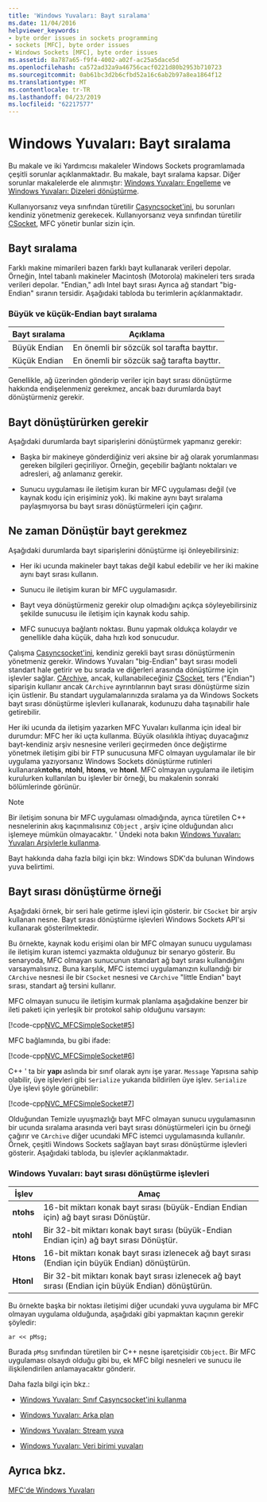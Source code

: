 ```yaml
---
title: 'Windows Yuvaları: Bayt sıralama'
ms.date: 11/04/2016
helpviewer_keywords:
- byte order issues in sockets programming
- sockets [MFC], byte order issues
- Windows Sockets [MFC], byte order issues
ms.assetid: 8a787a65-f9f4-4002-a02f-ac25a5dace5d
ms.openlocfilehash: ca572ad32a9a46756cacf0221d80b2953b710723
ms.sourcegitcommit: 0ab61bc3d2b6cfbd52a16c6ab2b97a8ea1864f12
ms.translationtype: MT
ms.contentlocale: tr-TR
ms.lasthandoff: 04/23/2019
ms.locfileid: "62217577"
---
```

# <a name="windows-sockets-byte-ordering"></a>Windows Yuvaları: Bayt sıralama

Bu makale ve iki Yardımcısı makaleler Windows Sockets programlamada çeşitli sorunlar açıklanmaktadır. Bu makale, bayt sıralama kapsar. Diğer sorunlar makalelerde ele alınmıştır: [Windows Yuvaları: Engelleme](../mfc/windows-sockets-blocking.md) ve [Windows Yuvaları: Dizeleri dönüştürme](../mfc/windows-sockets-converting-strings.md).

Kullanıyorsanız veya sınıfından türetilir [Casyncsocket'ini](../mfc/reference/casyncsocket-class.md), bu sorunları kendiniz yönetmeniz gerekecek. Kullanıyorsanız veya sınıfından türetilir [CSocket](../mfc/reference/csocket-class.md), MFC yönetir bunlar sizin için.

## <a name="byte-ordering"></a>Bayt sıralama

Farklı makine mimarileri bazen farklı bayt kullanarak verileri depolar. Örneğin, Intel tabanlı makineler Macintosh (Motorola) makineleri ters sırada verileri depolar. "Endian," adlı Intel bayt sırası Ayrıca ağ standart "big-Endian" sıranın tersidir. Aşağıdaki tabloda bu terimlerin açıklanmaktadır.

### <a name="big--and-little-endian-byte-ordering"></a>Büyük ve küçük-Endian bayt sıralama

|Bayt sıralama|Açıklama|
|-------------------|-------------|
|Büyük Endian|En önemli bir sözcük sol tarafta bayttır.|
|Küçük Endian|En önemli bir sözcük sağ tarafta bayttır.|

Genellikle, ağ üzerinden gönderip veriler için bayt sırası dönüştürme hakkında endişelenmeniz gerekmez, ancak bazı durumlarda bayt dönüştürmeniz gerekir.

## <a name="when-you-must-convert-byte-orders"></a>Bayt dönüştürürken gerekir

Aşağıdaki durumlarda bayt siparişlerini dönüştürmek yapmanız gerekir:

- Başka bir makineye gönderdiğiniz veri aksine bir ağ olarak yorumlanması gereken bilgileri geçiriliyor. Örneğin, geçebilir bağlantı noktaları ve adresleri, ağ anlamanız gerekir.

- Sunucu uygulaması ile iletişim kuran bir MFC uygulaması değil (ve kaynak kodu için erişiminiz yok). İki makine aynı bayt sıralama paylaşmıyorsa bu bayt sırası dönüştürmeleri için çağırır.

## <a name="when-you-do-not-have-to-convert-byte-orders"></a>Ne zaman Dönüştür bayt gerekmez

Aşağıdaki durumlarda bayt siparişlerini dönüştürme işi önleyebilirsiniz:

- Her iki ucunda makineler bayt takas değil kabul edebilir ve her iki makine aynı bayt sırası kullanın.

- Sunucu ile iletişim kuran bir MFC uygulamasıdır.

- Bayt veya dönüştürmeniz gerekir olup olmadığını açıkça söyleyebilirsiniz şekilde sunucusu ile iletişim için kaynak kodu sahip.

- MFC sunucuya bağlantı noktası. Bunu yapmak oldukça kolaydır ve genellikle daha küçük, daha hızlı kod sonucudur.

Çalışma [Casyncsocket'ini](../mfc/reference/casyncsocket-class.md), kendiniz gerekli bayt sırası dönüştürmenin yönetmeniz gerekir. Windows Yuvaları "big-Endian" bayt sırası modeli standart hale getirir ve bu sırada ve diğerleri arasında dönüştürme için işlevler sağlar. [CArchive](../mfc/reference/carchive-class.md), ancak, kullanabileceğiniz [CSocket](../mfc/reference/csocket-class.md), ters ("Endian") siparişin kullanır ancak `CArchive` ayrıntılarının bayt sırası dönüştürme sizin için üstlenir. Bu standart uygulamalarınızda sıralama ya da Windows Sockets bayt sırası dönüştürme işlevleri kullanarak, kodunuzu daha taşınabilir hale getirebilir.

Her iki ucunda da iletişim yazarken MFC Yuvaları kullanma için ideal bir durumdur: MFC her iki uçta kullanma. Büyük olasılıkla ihtiyaç duyacağınız bayt-kendiniz arşiv nesnesine verileri geçirmeden önce değiştirme yönetmek iletişim gibi bir FTP sunucusuna MFC olmayan uygulamalar ile bir uygulama yazıyorsanız Windows Sockets dönüştürme rutinleri kullanarak**ntohs**, **ntohl**, **htons**, ve **htonl**. MFC olmayan uygulama ile iletişim kurulurken kullanılan bu işlevler bir örneği, bu makalenin sonraki bölümlerinde görünür.

> [!NOTE]
>  Bir iletişim sonuna bir MFC uygulaması olmadığında, ayrıca türetilen C++ nesnelerinin akış kaçınmalısınız `CObject` , arşiv içine olduğundan alıcı işlemeye mümkün olmayacaktır. ' Ündeki nota bakın [Windows Yuvaları: Yuvaları Arşivlerle kullanma](../mfc/windows-sockets-using-sockets-with-archives.md).

Bayt hakkında daha fazla bilgi için bkz: Windows SDK'da bulunan Windows yuva belirtimi.

## <a name="a-byte-order-conversion-example"></a>Bayt sırası dönüştürme örneği

Aşağıdaki örnek, bir seri hale getirme işlevi için gösterir. bir `CSocket` bir arşiv kullanan nesne. Bayt sırası dönüştürme işlevleri Windows Sockets API'si kullanarak gösterilmektedir.

Bu örnekte, kaynak kodu erişimi olan bir MFC olmayan sunucu uygulaması ile iletişim kuran istemci yazmakta olduğunuz bir senaryo gösterir. Bu senaryoda, MFC olmayan sunucunun standart ağ bayt sırası kullandığını varsaymalısınız. Buna karşılık, MFC istemci uygulamanızın kullandığı bir `CArchive` nesnesi ile bir `CSocket` nesnesi ve `CArchive` "little Endian" bayt sırası, standart ağ tersini kullanır.

MFC olmayan sunucu ile iletişim kurmak planlama aşağıdakine benzer bir ileti paketi için yerleşik bir protokol sahip olduğunu varsayın:

[!code-cpp[NVC_MFCSimpleSocket#5](../mfc/codesnippet/cpp/windows-sockets-byte-ordering_1.cpp)]

MFC bağlamında, bu gibi ifade:

[!code-cpp[NVC_MFCSimpleSocket#6](../mfc/codesnippet/cpp/windows-sockets-byte-ordering_2.cpp)]

C++ ' ta bir **yapı** aslında bir sınıf olarak aynı işe yarar. `Message` Yapısına sahip olabilir, üye işlevleri gibi `Serialize` yukarıda bildirilen üye işlev. `Serialize` Üye işlevi şöyle görünebilir:

[!code-cpp[NVC_MFCSimpleSocket#7](../mfc/codesnippet/cpp/windows-sockets-byte-ordering_3.cpp)]

Olduğundan Temizle uyuşmazlığı bayt MFC olmayan sunucu uygulamasının bir ucunda sıralama arasında veri bayt sırası dönüştürmeleri için bu örneği çağırır ve `CArchive` diğer ucundaki MFC istemci uygulamasında kullanılır. Örnek, çeşitli Windows Sockets sağlayan bayt sırası dönüştürme işlevleri gösterir. Aşağıdaki tabloda, bu işlevler açıklanmaktadır.

### <a name="windows-sockets-byte-order-conversion-functions"></a>Windows Yuvaları: bayt sırası dönüştürme işlevleri

|İşlev|Amaç|
|--------------|-------------|
|**ntohs**|16-bit miktarı konak bayt sırası (büyük-Endian Endian için) ağ bayt sırası Dönüştür.|
|**ntohl**|Bir 32-bit miktarı konak bayt sırası (büyük-Endian Endian için) ağ bayt sırası Dönüştür.|
|**Htons**|16-bit miktarı konak bayt sırası izlenecek ağ bayt sırası (Endian için büyük Endian) dönüştürün.|
|**Htonl**|Bir 32-bit miktarı konak bayt sırası izlenecek ağ bayt sırası (Endian için büyük Endian) dönüştürün.|

Bu örnekte başka bir noktası iletişimi diğer ucundaki yuva uygulama bir MFC olmayan uygulama olduğunda, aşağıdaki gibi yapmaktan kaçının gerekir şöyledir:

`ar << pMsg;`

Burada `pMsg` sınıfından türetilen bir C++ nesne işaretçisidir `CObject`. Bir MFC uygulaması olsaydı olduğu gibi bu, ek MFC bilgi nesneleri ve sunucu ile ilişkilendirilen anlamayacaktır gönderir.

Daha fazla bilgi için bkz.:

- [Windows Yuvaları: Sınıf Casyncsocket'ini kullanma](../mfc/windows-sockets-using-class-casyncsocket.md)

- [Windows Yuvaları: Arka plan](../mfc/windows-sockets-background.md)

- [Windows Yuvaları: Stream yuva](../mfc/windows-sockets-stream-sockets.md)

- [Windows Yuvaları: Veri birimi yuvaları](../mfc/windows-sockets-datagram-sockets.md)

## <a name="see-also"></a>Ayrıca bkz.

[MFC'de Windows Yuvaları](../mfc/windows-sockets-in-mfc.md)
